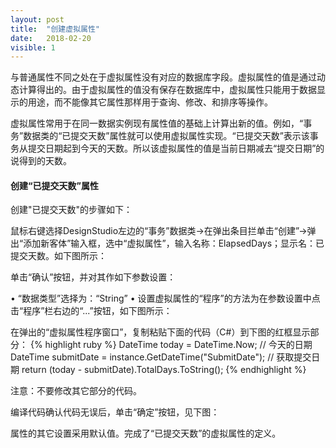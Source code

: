 ```yaml
---
layout: post
title:  "创建虚拟属性"
date:   2018-02-20
visible: 1
---
```


与普通属性不同之处在于虚拟属性没有对应的数据库字段。虚拟属性的值是通过动态计算得出的。由于虚拟属性的值没有保存在数据库中，虚拟属性只能用于数据显示的用途，而不能像其它属性那样用于查询、修改、和排序等操作。

虚拟属性常用于在同一数据实例现有属性值的基础上计算出新的值。例如，“事务”数据类的“已提交天数”属性就可以使用虚拟属性实现。“已提交天数”表示该事务从提交日期起到今天的天数。所以该虚拟属性的值是当前日期减去“提交日期”的说得到的天数。

#### 创建“已提交天数”属性

创建"已提交天数"的步骤如下：

鼠标右键选择DesignStudio左边的“事务”数据类→在弹出条目拦单击“创建”→弹出“添加新客体”输入框，选中“虚拟属性”，输入名称：ElapsedDays；显示名：已提交天数。如下图所示：

<img src="{{'/assets/img/Update 2018-2-20-创建虚拟属性1.png' | prepend: site.baseurl }}" alt=""><br>
单击“确认”按钮，并对其作如下参数设置：

• “数据类型”选择为：“String”
•	设置虚拟属性的“程序”的方法为在参数设置中点击“程序”栏右边的“...”按钮，如下图所示：

<img src="{{'/assets/img/Update 2018-2-20-创建虚拟属性2.png' | prepend: site.baseurl }}" alt=""><br>
在弹出的“虚拟属性程序窗口”，复制粘贴下面的代码（C#）到下图的红框显示部分：
{% highlight ruby %}
DateTime today = DateTime.Now; // 今天的日期
DateTime submitDate = instance.GetDateTime("SubmitDate"); // 获取提交日期
return (today - submitDate).TotalDays.ToString();
{% endhighlight %}

<img src="{{'/assets/img/Update 2018-2-20-创建虚拟属性3.png' | prepend: site.baseurl }}" alt=""><br>
注意：不要修改其它部分的代码。

编译代码确认代码无误后，单击“确定”按钮，见下图：

<img src="{{'/assets/img/Update 2018-2-20-创建虚拟属性4.png' | prepend: site.baseurl }}" alt=""><br>
属性的其它设置采用默认值。完成了“已提交天数”的虚拟属性的定义。

